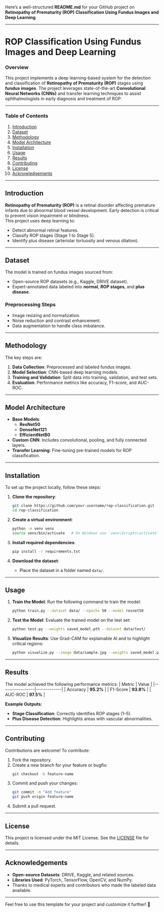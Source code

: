 Here’s a well-structured **README.md** for your GitHub project on **Retinopathy of Prematurity (ROP) Classification Using Fundus Images and Deep Learning**.

---

# **ROP Classification Using Fundus Images and Deep Learning**

### **Overview**
This project implements a deep learning-based system for the detection and classification of **Retinopathy of Prematurity (ROP)** stages using **fundus images**. The project leverages state-of-the-art **Convolutional Neural Networks (CNNs)** and transfer learning techniques to assist ophthalmologists in early diagnosis and treatment of ROP.

---

### **Table of Contents**
1. [Introduction](#introduction)
2. [Dataset](#dataset)
3. [Methodology](#methodology)
4. [Model Architecture](#model-architecture)
5. [Installation](#installation)
6. [Usage](#usage)
7. [Results](#results)
8. [Contributing](#contributing)
9. [License](#license)
10. [Acknowledgements](#acknowledgements)

---

## **Introduction**
**Retinopathy of Prematurity (ROP)** is a retinal disorder affecting premature infants due to abnormal blood vessel development. Early detection is critical to prevent vision impairment or blindness.  
This project uses deep learning to:
- Detect abnormal retinal features.
- Classify ROP stages (Stage 1 to Stage 5).
- Identify plus disease (arteriolar tortuosity and venous dilation).

---

## **Dataset**
The model is trained on fundus images sourced from:
- Open-source ROP datasets (e.g., Kaggle, DRIVE dataset).
- Expert-annotated data labeled into **normal**, **ROP stages**, and **plus disease**.

### **Preprocessing Steps**
- Image resizing and normalization.
- Noise reduction and contrast enhancement.
- Data augmentation to handle class imbalance.

---

## **Methodology**
The key steps are:
1. **Data Collection**: Preprocessed and labeled fundus images.
2. **Model Selection**: CNN-based deep learning models.
3. **Training and Validation**: Split data into training, validation, and test sets.
4. **Evaluation**: Performance metrics like accuracy, F1-score, and AUC-ROC.

---

## **Model Architecture**
- **Base Models**:  
   - **ResNet50**  
   - **DenseNet121**  
   - **EfficientNetB0**  
- **Custom CNN**: Includes convolutional, pooling, and fully connected layers.  
- **Transfer Learning**: Fine-tuning pre-trained models for ROP classification.

---

## **Installation**

To set up the project locally, follow these steps:

1. **Clone the repository**:
   ```bash
   git clone https://github.com/your-username/rop-classification.git
   cd rop-classification
   ```

2. **Create a virtual environment**:
   ```bash
   python -m venv venv
   source venv/bin/activate   # On Windows use `venv\Scripts\activate`
   ```

3. **Install required dependencies**:
   ```bash
   pip install -r requirements.txt
   ```

4. **Download the dataset**:
   - Place the dataset in a folder named `data/`.

---

## **Usage**

1. **Train the Model**:
   Run the following command to train the model:
   ```bash
   python train.py --dataset data/ --epochs 50 --model resnet50
   ```

2. **Test the Model**:
   Evaluate the trained model on the test set:
   ```bash
   python test.py --weights saved_model.pth --dataset data/test/
   ```

3. **Visualize Results**:
   Use Grad-CAM for explainable AI and to highlight critical regions:
   ```bash
   python visualize.py --image data/sample.jpg --weights saved_model.pth
   ```

---

## **Results**

The model achieved the following performance metrics:
| Metric          | Value       |
|-----------------|-------------|
| Accuracy        | **95.2%**   |
| F1-Score        | **93.8%**   |
| AUC-ROC         | **97.5%**   |

**Example Outputs**:
- **Stage Classification**: Correctly identifies ROP stages (1–5).
- **Plus Disease Detection**: Highlights areas with vascular abnormalities.

---

## **Contributing**
Contributions are welcome! To contribute:
1. Fork the repository.
2. Create a new branch for your feature or bugfix:
   ```bash
   git checkout -b feature-name
   ```
3. Commit and push your changes:
   ```bash
   git commit -m "Add feature"
   git push origin feature-name
   ```
4. Submit a pull request.

---

## **License**
This project is licensed under the MIT License. See the [LICENSE](LICENSE) file for details.

---

## **Acknowledgements**
- **Open-source Datasets**: DRIVE, Kaggle, and related sources.
- **Libraries Used**: PyTorch, TensorFlow, OpenCV, and NumPy.
- Thanks to medical experts and contributors who made the labeled data available.

---

Feel free to use this template for your project and customize it further! 🚀
